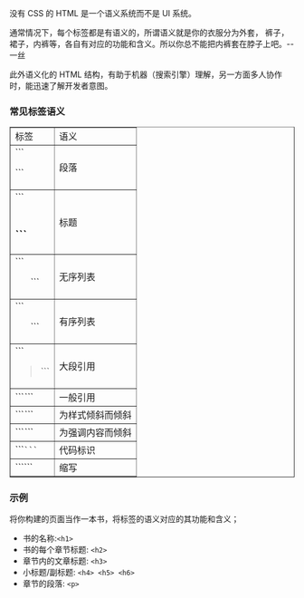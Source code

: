 没有 CSS 的 HTML 是一个语义系统而不是 UI 系统。

通常情况下，每个标签都是有语义的，所谓语义就是你的衣服分为外套， 裤子，裙子，内裤等，各自有对应的功能和含义。所以你总不能把内裤套在脖子上吧。-- 一丝

此外语义化的 HTML 结构，有助于机器（搜索引擎）理解，另一方面多人协作时，能迅速了解开发者意图。

### 常见标签语义  

<table border="1" width="100%">
    <tr>
        <td>标签</td>
        <td>语义</td>
    </tr>
     <tr>
        <td>```<p>```</td>
        <td>段落</td>
    </tr>
    <tr>
        <td>```<h1> <h2> <h3>```</td>
        <td>标题</td>
    </tr>
    <tr>
        <td>```<ul>```</td>
        <td>无序列表</td>
    </tr>
    <tr>
        <td>```<ol>```</td>
        <td>有序列表</td>
    </tr>
     <tr>
        <td>```<blockquote>```</td>
        <td>大段引用</td>
    </tr>
     <tr>
        <td>```<cite>```</td>
        <td>一般引用</td>
    </tr>
    <tr>
        <td>```<i>```</td>
        <td>为样式倾斜而倾斜</td>
    </tr>
     <tr>
        <td>```<em>```</td>
        <td>为强调内容而倾斜</td>
    </tr>
    <tr>
        <td>```<code>```</td>
        <td>代码标识</td>
    </tr>
    <tr>
        <td>```<abbr>```</td>
        <td>缩写</td>
    </tr>
</table>  

### 示例
将你构建的页面当作一本书，将标签的语义对应的其功能和含义；

- 书的名称:```<h1>```
- 书的每个章节标题: ```<h2>```
- 章节内的文章标题: ```<h3>```
- 小标题/副标题: ```<h4> <h5> <h6>```
- 章节的段落: ```<p>```
